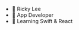 - 👋 Ricky Lee
- 👀 App Developer
- 🌱 Learning Swift & React

<!---
nc7fb863cr/nc7fb863cr is a ✨ special ✨ repository because its `README.md` (this file) appears on your GitHub profile.
You can click the Preview link to take a look at your changes.
--->
